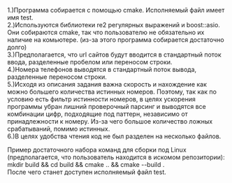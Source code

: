1.)Программа собирается с помощью cmake. Исполняемый файл имеет имя test.  
2.)Используются библиотеки re2 регулярных выражений и boost::asio. Они собираются cmake, так что пользователю не обязательно их наличие на комьютере. (из-за этого программа собирается достаточно долго)  
3.)Предполагается, что url сайтов будут вводится в стандартный поток ввода, разделенные пробелом или переносом строки.  
4.)Номера телефонов выводятся в стандартный поток вывода, разделенные переносом строки.  
5.)Исходя из описания задания важна скорость и нахождение как можно большего количества истинных номеров. Поэтому, так как по условию есть фильтр истинности номеров, в целях ускорения программы убран лишний проверочный парсинг и выводятся все комбинации цифр, подходящие под паттерн, независимо от принадлежности к номеру. Из-за чего большое количество ложных срабатываний, помимо истинных.  
6.)В целях удобства чтения код не был разделен на несколько файлов.  
  
Пример достаточного набора команд для сборки под Linux (предполагается, что пользователь находится в искомом репозитории):   
mkdir build && cd build && cmake .. && cmake --build .  
После чего станет доступен исполняемый файл test.

